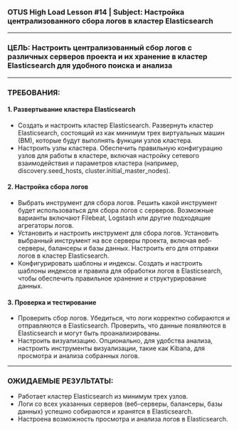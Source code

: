 ### OTUS High Load Lesson #14 | Subject: Настройка централизованного сбора логов в кластер Elasticsearch
-----------------
### ЦЕЛЬ: Настроить централизованный сбор логов с различных серверов проекта и их хранение в кластер Elasticsearch для удобного поиска и анализа
-----------------
### ТРЕБОВАНИЯ: 
#### 1. Развертывание кластера Elasticsearch
- Создать и настроить кластер Elasticsearch. Развернуть кластер Elasticsearch, состоящий из как минимум трех виртуальных машин (ВМ), которые будут выполнять функции узлов кластера.
- Настроить узлы кластера. Обеспечить правильную конфигурацию узлов для работы в кластере, включая настройку сетевого взаимодействия и параметров кластера (например, discovery.seed_hosts, cluster.initial_master_nodes).
#### 2.  Настройка сбора логов
- Выбрать инструмент для сбора логов. Решить какой инструмент будет использоваться для сбора логов с серверов. Возможные варианты включают Filebeat, Logstash или другие подходящие агрегаторы логов.
- Установить и настроить инструмент для сбора логов. Установить выбранный инструмент на все серверы проекта, включая веб-серверы, балансеры и базы данных. Настроить его для отправки логов в кластер Elasticsearch.
- Конфигурировать шаблоны и индексы. Создать и настроить шаблоны индексов и правила для обработки логов в Elasticsearch, чтобы обеспечить правильное хранение и структурирование данных.
#### 3. Проверка и тестирование
- Проверить сбор логов. Убедиться, что логи корректно собираются и отправляются в Elasticsearch. Проверить, что данные появляются в Elasticsearch и могут быть проанализированы.
- Настроить визуализацию. Опционально, для удобства анализа, настроить инструменты визуализации, такие как Kibana, для просмотра и анализа собранных логов.
----------------
### ОЖИДАЕМЫЕ РЕЗУЛЬТАТЫ:
- Работает кластер Elasticsearch из минимум трех узлов.
- Логи со всех указанных серверов (веб-серверы, балансеры, базы данных) успешно собираются и хранятся в Elasticsearch.
- Настроена возможность просмотра и анализа логов в Elasticsearch.
